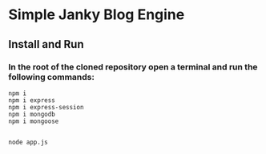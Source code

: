 # Simple Janky Blog Engine ##

## Install and Run ##

### In the root of the cloned repository open a terminal and run the following commands: ###

    npm i
    npm i express
    npm i express-session
    npm i mongodb
    npm i mongoose


    node app.js
